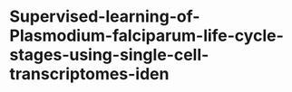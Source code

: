 # Supervised-learning-of-Plasmodium-falciparum-life-cycle-stages-using-single-cell-transcriptomes-iden